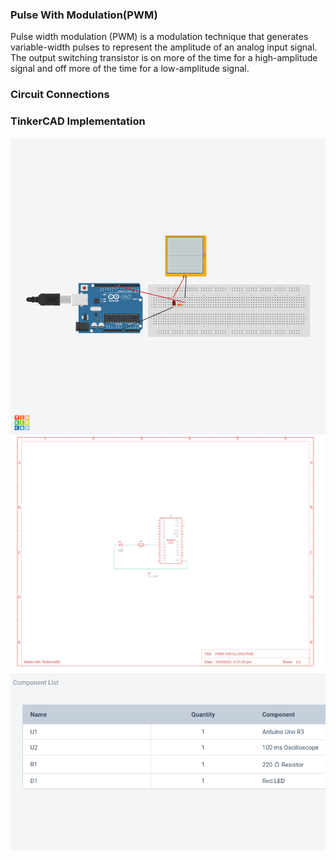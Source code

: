 ### Pulse With Modulation(PWM)
Pulse width modulation (PWM) is a modulation technique that generates variable-width pulses to represent the amplitude of an analog input signal. The output switching transistor is on more of the time for a high-amplitude signal and off more of the time for a low-amplitude signal.
### Circuit Connections
### TinkerCAD Implementation
![alttext](./PWM/PWM%20OSCILLOSCPOE.png)
![alttext](./PWM/PWMCIRCUIT.png)
![alttext](./PWM/PWMCOMPONENTS.png)
